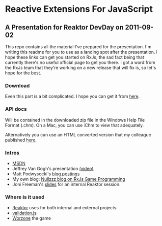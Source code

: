 Reactive Extensions For JavaScript
==================================

A Presentation for Reaktor DevDay on 2011-09-02
-----------------------------------------------

This repo contains all the material I've prepared for the presentation.
I'm writing this readme for you to use as a landing spot after the
presentation. I hope these links can get you started on RxJs, the sad
fact being that currently there's no useful official page to get you
there. I got a word from the RxJs team that they're working on a new
release that will fix is, so let's hope for the best.

### Download ###

Even this part is a bit complicated. I hope you can get it from [here](http://msdn.microsoft.com/en-us/devlabs/ff628422.aspx).

### API docs ###

Will be contained in the downloaded zip file in the Windows Help File
Format (.chm). On a Mac, you can use iChm to view that adequately.

Alternatively you can use an HTML converted version that my colleague
published [here](http://eea.kapsi.fi/RXJS/).

### Intros ###

- [MSDN](http://msdn.microsoft.com/en-us/library/hh242985%28v=VS.103%29.aspx)
- Jeffrey Van Gogh's presentation [(video)](http://msdn.microsoft.com/en-us/library/hh242985%28v=VS.103%29.aspx)
- Matt Podwysocki's [blog postings](http://codebetter.com/matthewpodwysocki/2010/08/25/introduction-to-the-reactive-extensions-for-javascript-buffering/)
- My own blog: [Nullzzz blog on RxJs Game Programming](http://nullzzz.blogspot.com/2011/02/game-programming-with-rx-js.html)
- Joni Freeman's [slides](https://github.com/jonifreeman/learn-rx) for an internal Reaktor session.

### Where is it used ###

- [Reaktor](www.reaktor.fi) uses for both internal and external projects
- [validation.js](http://github.com/reaktor/validation.js)
- [Worzone](http://juhajasatu.com/worzone) the game